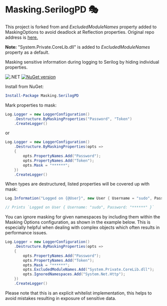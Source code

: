 # Masking.SerilogPD 🎭
This project is forked from and *ExcludedModuleNames* property added to MaskingOptions to avoid deadlock at Reflection properties. Original repo address is [here.](https://github.com/evjenio/masking.serilog)

**Note:** "System.Private.CoreLib.dll" is added to *ExcludedModuleNames* property as a default.

Masking sensitive information during logging to Serilog by hiding individual properties.

![.NET](https://github.com/evjenio/masking.serilog/workflows/.NET/badge.svg) [![NuGet version](https://badge.fury.io/nu/Masking.Serilog.svg)](https://www.nuget.org/packages/Masking.SerilogPD)

Install from NuGet:

```powershell
Install-Package Masking.SerilogPD
```

Mark properties to mask:

```csharp
Log.Logger = new LoggerConfiguration()
    .Destructure.ByMaskingProperties("Password", "Token")
    .CreateLogger()
```

or

```csharp
Log.Logger = new LoggerConfiguration()
    .Destructure.ByMaskingProperties(opts =>
    {
        opts.PropertyNames.Add("Password");
        opts.PropertyNames.Add("Token");
        opts.Mask = "******";
    })
    .CreateLogger()
```

When types are destructured, listed properties will be covered up with mask:

```csharp
Log.Information("Logged on {@User}", new User { Username = "sudo", Password = "SuperAdmin" });

// Prints `Logged on User { Username: "sudo", Password: "******" }`
```

You can ignore masking for given namespaces by including them within the Masking Options configuration, as shown in the example below. 
This is especially helpful when dealing with complex objects which often results in performance issues.

```csharp
Log.Logger = new LoggerConfiguration()
    .Destructure.ByMaskingProperties(opts =>
    {
        opts.PropertyNames.Add("Password");
        opts.PropertyNames.Add("Token");
        opts.Mask = "******";
        opts.ExcludedModuleNames.Add("System.Private.CoreLib.dll");
        opts.IgnoredNamespaces.Add("System.Net.Http");
    })
    .CreateLogger()
```

Please note that this is an explicit whitelist implementation, this helps to avoid mistakes resulting in exposure of sensitive data.